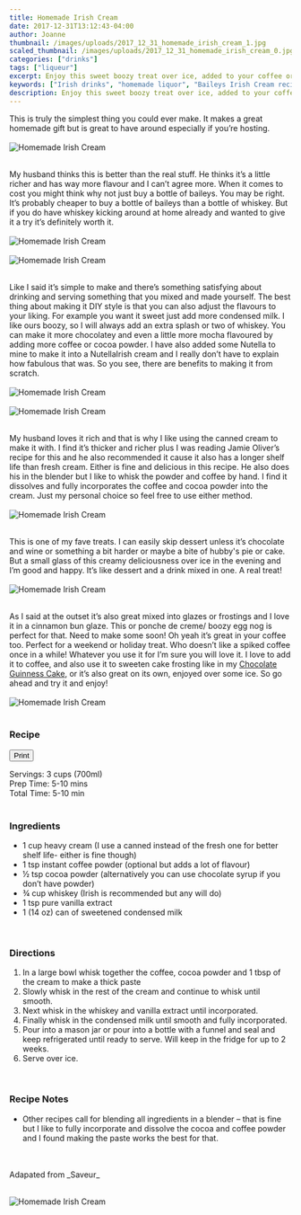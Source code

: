 ```yaml
---
title: Homemade Irish Cream
date: 2017-12-31T13:12:43-04:00
author: Joanne
thumbnail: /images/uploads/2017_12_31_homemade_irish_cream_1.jpg
scaled_thumbnail: /images/uploads/2017_12_31_homemade_irish_cream_0.jpg
categories: ["drinks"]
tags: ["liqueur"]
excerpt: Enjoy this sweet boozy treat over ice, added to your coffee or even in your frosting
keywords: ["Irish drinks", "homemade liquor", "Baileys Irish Cream recipes"]
description: Enjoy this sweet boozy treat over ice, added to your coffee or even in your frosting
---
```


<span class="blog-text">

This is truly the simplest thing you could ever make. It makes a great homemade gift but is great to have around especially if you’re hosting.
<br>
<br>
![Homemade Irish Cream](/images/uploads/2017_12_31_homemade_irish_cream_2.jpg)
<br>
<br>

My husband thinks this is better than the real stuff. He thinks it’s a little richer and has way more flavour and I can’t agree more. When it comes to cost you might think why not just buy a bottle of baileys. You may be right. It’s probably cheaper to buy a bottle of baileys than a bottle of whiskey. But if you do have whiskey kicking around at home already and wanted to give it a try it’s definitely worth it.
<br>
<br>
![Homemade Irish Cream](/images/uploads/2017_12_31_homemade_irish_cream_3.jpg)
<br>
<br>
![Homemade Irish Cream](/images/uploads/2017_12_31_homemade_irish_cream_4.jpg)
<br>
<br>

Like I said it’s simple to make and there’s something satisfying about drinking and serving something that you mixed and made yourself. The best thing about making it DIY style is that you can also adjust the flavours to your liking. For example you want it sweet just add more condensed milk.  I like ours boozy, so I will always add an extra splash or two of whiskey. You can make it more chocolatey and even a little more mocha flavoured by adding more coffee or cocoa powder.  I have also added some Nutella to mine to make it into a NutellaIrish cream and I really don’t have to explain how fabulous that was. So you see, there are benefits to making it from scratch.
<br>
<br>
![Homemade Irish Cream](/images/uploads/2017_12_31_homemade_irish_cream_5.jpg)
<br>
<br>
![Homemade Irish Cream](/images/uploads/2017_12_31_homemade_irish_cream_6.jpg)
<br>
<br>

My husband loves it rich and that is why I like using the canned cream to make it with.  I find it’s thicker and richer plus I was reading Jamie Oliver’s recipe for this and he also recommended it cause it also has a longer shelf life than fresh cream. Either is fine and delicious in this recipe.  He also does his in the blender but I like to whisk the powder and coffee by hand.  I find it dissolves and fully incorporates the coffee and cocoa powder into the cream.  Just my personal choice so feel free to use either method.
<br>
<br>
![Homemade Irish Cream](/images/uploads/2017_12_31_homemade_irish_cream_7.jpg)
<br>
<br>

This is one of my fave treats. I can easily skip dessert unless it’s chocolate and wine or something a bit harder or maybe a bite of hubby's pie or cake.  But a small glass of this creamy deliciousness over ice in the evening and I’m good and happy. It’s like dessert and a drink mixed in one. A real treat!
<br>
<br>
![Homemade Irish Cream](/images/uploads/2017_12_31_homemade_irish_cream_8.jpg)
<br>
<br>

As I said at the outset it’s also great mixed into glazes or frostings and I love it in a cinnamon bun glaze. This or ponche de creme/ boozy egg nog is perfect for that. Need to make some soon! Oh yeah it’s great in your coffee too. Perfect for a weekend or holiday treat. Who doesn’t like a spiked coffee once in a while!  Whatever you use it for I’m sure you will love it. I love to add it to coffee, and also use it to sweeten cake frosting like in my [Chocolate Guinness Cake](https://www.oliveandmango.com/chocolate-guinness-cake-with-irish-cream-frosting/), or it’s also great on its own, enjoyed over some ice. So go ahead and try it and enjoy!
<br>
<br>
![Homemade Irish Cream](/images/uploads/2017_12_31_homemade_irish_cream_9.jpg)
<br>
<br>

</span>

### Recipe
<div print_button><form>
<input type="button" value="Print" class="btn__print" onClick="window.print()">
</form></div>

<div>Servings: <span itemprop="recipeYield">3 cups (700ml) </div>
<div>Prep Time: <meta itemprop="prepTime" content="PT10M">5-10 mins</div>
<div>Total Time: 5-10 min</div>
</br>

### Ingredients

* <span itemprop="recipeIngredient">1 cup heavy cream (I use a canned instead of the fresh one for better shelf life- either is fine though)
* <span itemprop="recipeIngredient">1 tsp instant coffee powder (optional but adds a lot of flavour)</span>
* <span itemprop="recipeIngredient">&frac12; tsp cocoa powder (alternatively you can use chocolate syrup if you don’t have powder)</span>
* <span itemprop="recipeIngredient">&frac34; cup whiskey (Irish is recommended but any will do)</span>
* <span itemprop="recipeIngredient">1 tsp pure vanilla extract</span>
* <span itemprop="recipeIngredient">1 (14 oz) can of sweetened condensed milk</span>
<br>

### Directions

1. In a large bowl whisk together the coffee, cocoa powder and 1 tbsp of the cream to make a thick paste
1. Slowly whisk in the rest of the cream and continue to whisk until smooth.
1. Next whisk in the whiskey and vanilla extract until incorporated.
1. Finally whisk in the condensed milk until smooth and fully incorporated.
1. Pour into a mason jar or pour into a bottle with a funnel and seal and keep refrigerated until ready to serve. Will keep in the fridge for up to 2 weeks.
1. Serve over ice.
<br>

### Recipe Notes
* Other recipes call for blending all ingredients in a blender – that is fine but I like to fully incorporate and dissolve the cocoa and coffee powder and I found making the paste works the best for that.
<br>
<br>
Adapated from _Saveur_
<br>
<br>

![Homemade Irish Cream](/images/uploads/2017_12_31_homemade_irish_cream_10.jpg)
